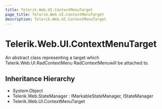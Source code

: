 ```yaml
---
title: Telerik.Web.UI.ContextMenuTarget
page_title: Telerik.Web.UI.ContextMenuTarget
description: Telerik.Web.UI.ContextMenuTarget
---
```


# Telerik.Web.UI.ContextMenuTarget

An abstract class representing a target
               which Telerik.Web.UI.RadContextMenu RadContextMenuwill be attached to.

## Inheritance Hierarchy

* System.Object
* Telerik.Web.StateManager : IMarkableStateManager, IStateManager
* Telerik.Web.UI.ContextMenuTarget


